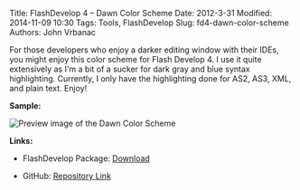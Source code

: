 Title: FlashDevelop 4 – Dawn Color Scheme
Date: 2012-3-31
Modified: 2014-11-09 10:30
Tags: Tools, FlashDevelop
Slug: fd4-dawn-color-scheme
Authors: John Vrbanac

For those developers who enjoy a darker editing window with their
IDEs, you might enjoy this color scheme for Flash Develop 4. I use it
quite extensively as I'm a bit of a sucker for dark gray and blue
syntax highlighting. Currently, I only have the highlighting done for
AS2, AS3, XML, and plain text. Enjoy!

**Sample:**

![Preview image of the Dawn Color Scheme](https://22ec0acdb748a8b4898b-a208547a665e9daef6b0974ab1daf34d.ssl.cf2.rackcdn.com/FD4_DawnColorSample.png)

**Links:**

* FlashDevelop Package: [Download](https://22ec0acdb748a8b4898b-a208547a665e9daef6b0974ab1daf34d.ssl.cf2.rackcdn.com/FD4-Dawn-Color-Scheme.fdz)

* GitHub: [Repository Link](https://github.com/verticalcue/FlashDevelop-4-Color-Schemes)